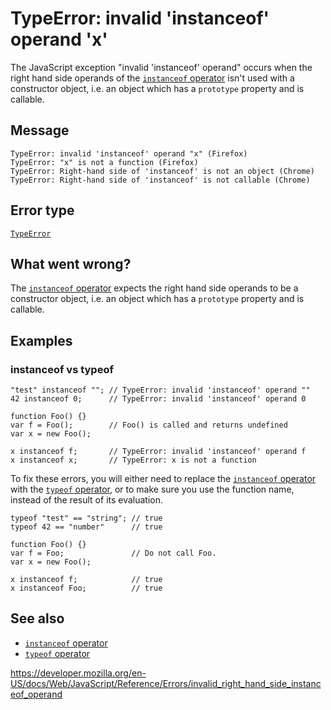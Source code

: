 # TypeError: invalid 'instanceof' operand 'x'

The JavaScript exception "invalid 'instanceof' operand" occurs when the right hand side operands of the [`instanceof` operator](../operators/instanceof) isn't used with a constructor object, i.e. an object which has a `prototype` property and is callable.

## Message

    TypeError: invalid 'instanceof' operand "x" (Firefox)
    TypeError: "x" is not a function (Firefox)
    TypeError: Right-hand side of 'instanceof' is not an object (Chrome)
    TypeError: Right-hand side of 'instanceof' is not callable (Chrome)

## Error type

[`TypeError`](../global_objects/typeerror)

## What went wrong?

The [`instanceof` operator](../operators/instanceof) expects the right hand side operands to be a constructor object, i.e. an object which has a `prototype` property and is callable.

## Examples

### instanceof vs typeof

    "test" instanceof ""; // TypeError: invalid 'instanceof' operand ""
    42 instanceof 0;      // TypeError: invalid 'instanceof' operand 0

    function Foo() {}
    var f = Foo();        // Foo() is called and returns undefined
    var x = new Foo();

    x instanceof f;       // TypeError: invalid 'instanceof' operand f
    x instanceof x;       // TypeError: x is not a function

To fix these errors, you will either need to replace the [`instanceof` operator](../operators/instanceof) with the [`typeof` operator](../operators/typeof), or to make sure you use the function name, instead of the result of its evaluation.

    typeof "test" == "string"; // true
    typeof 42 == "number"      // true

    function Foo() {}
    var f = Foo;               // Do not call Foo.
    var x = new Foo();

    x instanceof f;            // true
    x instanceof Foo;          // true

## See also

-   [`instanceof` operator](../operators/instanceof)
-   [`typeof` operator](../operators/typeof)

<a href="https://developer.mozilla.org/en-US/docs/Web/JavaScript/Reference/Errors/invalid_right_hand_side_instanceof_operand" class="_attribution-link">https://developer.mozilla.org/en-US/docs/Web/JavaScript/Reference/Errors/invalid_right_hand_side_instanceof_operand</a>
